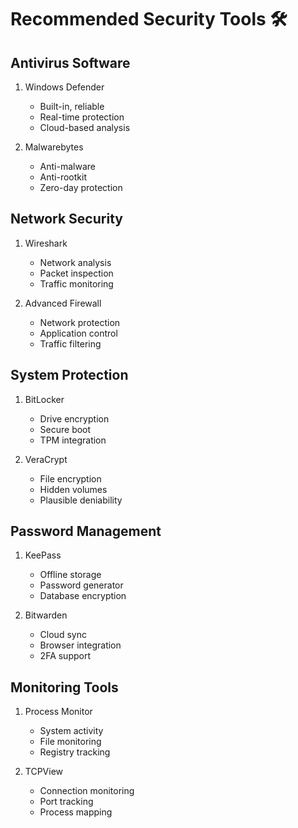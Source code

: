 # Recommended Security Tools 🛠️

## Antivirus Software
1. Windows Defender
   - Built-in, reliable
   - Real-time protection
   - Cloud-based analysis

2. Malwarebytes
   - Anti-malware
   - Anti-rootkit
   - Zero-day protection

## Network Security
1. Wireshark
   - Network analysis
   - Packet inspection
   - Traffic monitoring

2. Advanced Firewall
   - Network protection
   - Application control
   - Traffic filtering

## System Protection
1. BitLocker
   - Drive encryption
   - Secure boot
   - TPM integration

2. VeraCrypt
   - File encryption
   - Hidden volumes
   - Plausible deniability

## Password Management
1. KeePass
   - Offline storage
   - Password generator
   - Database encryption

2. Bitwarden
   - Cloud sync
   - Browser integration
   - 2FA support

## Monitoring Tools
1. Process Monitor
   - System activity
   - File monitoring
   - Registry tracking

2. TCPView
   - Connection monitoring
   - Port tracking
   - Process mapping
